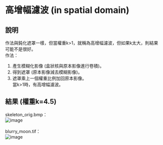 # 高增幅濾波 (in spatial domain)
## 說明
作法與鈍化遮罩一樣，但當權重k>1，就稱為高增幅濾波，但如果k太大，則結果可能不是很好。  
作法：
1. 產生模糊化影像 (盒狀核與原本影像進行卷積)。  
2. 得到遮罩 (原本影像減去模糊影像)。  
3. 遮罩乘上一個權重比例加回原本影像。  
當k>1時，有高增幅濾波。  

## 結果 (權重k=4.5)
skeleton_orig.bmp：  
![image](https://user-images.githubusercontent.com/86739086/146037560-e19ca50a-d03e-4055-8cd5-bd879fdef99e.png)  
 <br>
blurry_moon.tif：  
![image](https://user-images.githubusercontent.com/86739086/146037576-9af93e94-bddb-4833-95b6-39ce913ab8bf.png)  


